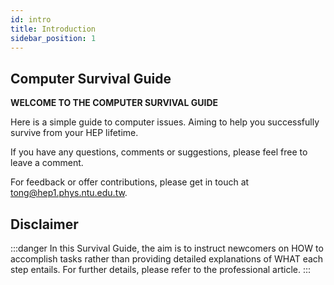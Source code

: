 ```yaml
---
id: intro
title: Introduction
sidebar_position: 1
---
```



## Computer Survival Guide

**WELCOME TO THE COMPUTER SURVIVAL GUIDE**

Here is  a simple guide to computer issues. Aiming to help you successfully survive from your HEP lifetime.

If you have any questions, comments or suggestions, please feel free to leave a comment.

For feedback or offer contributions, please get in touch at [tong@hep1.phys.ntu.edu.tw](mailto:tong@hep1.phys.ntu.edu.tw).

## Disclaimer

:::danger
In this Survival Guide, the aim is to instruct newcomers on HOW to accomplish tasks rather than providing detailed explanations of WHAT each step entails. For further details, please refer to the professional article.
:::
